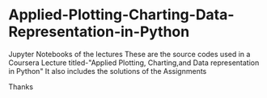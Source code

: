 # Applied-Plotting-Charting-Data-Representation-in-Python
Jupyter Notebooks of the lectures
These are the source codes used in a Coursera Lecture titled-"Applied Plotting, Charting,and Data representation in Python"
It also includes the solutions of the Assignments

Thanks
